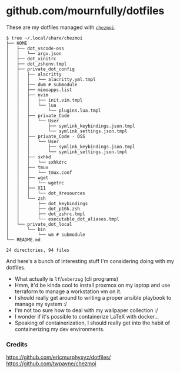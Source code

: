 # github.com/mournfully/dotfiles

These are my dotfiles managed with [`chezmoi`](https://github.com/twpayne/chezmoi).
```shell
$ tree ~/.local/share/chezmoi
├── HOME
│   ├── dot_vscode-oss
│   │   └── argv.json
│   ├── dot_xinitrc
│   ├── dot_zshenv.tmpl
│   ├── private_dot_config
│   │   ├── alacritty
│   │   │   └── alacritty.yml.tmpl
│   │   ├── dwm # submodule
│   │   ├── mimeapps.list
│   │   ├── nvim
│   │   │   ├── init.vim.tmpl
│   │   │   └── lua
│   │   │       └── plugins.lua.tmpl
│   │   ├── private_Code
│   │   │   └── User
│   │   │       ├── symlink_keybindings.json.tmpl
│   │   │       └── symlink_settings.json.tmpl
│   │   ├── private_Code - OSS
│   │   │   └── User
│   │   │       ├── symlink_keybindings.json.tmpl
│   │   │       └── symlink_settings.json.tmpl
│   │   ├── sxhkd
│   │   │   └── sxhkdrc
│   │   ├── tmux
│   │   │   └── tmux.conf
│   │   ├── wget
│   │   │   └── wgetrc
│   │   ├── X11
│   │   │   └── dot_Xresources
│   │   └── zsh
│   │       ├── dot_keybindings
│   │       ├── dot_p10k.zsh
│   │       ├── dot_zshrc.tmpl
│   │       └── executable_dot_aliases.tmpl
│   └── private_dot_local
│       └── bin 
│           └── wm # submodule
└── README.md

24 directories, 94 files
```

And here's a bunch of interesting stuff I'm considering doing with my dotfiles.
- What actually is `lf`/`ueberzug` (cli programs)
- Hmm, it'd be kinda cool to install proxmox on my laptop and use terraform to manage a workstation vm on it.
- I should really get around to writing a proper ansible playbook to manage my system :/
- I'm not too sure how to deal with my wallpaper collection :/
- I wonder if it's possible to containerize LaTeX with docker...
- Speaking of containerization, I should really get into the habit of containerizing my dev environments.

### Credits
https://github.com/ericmurphyxyz/dotfiles/
https://github.com/twpayne/chezmoi
